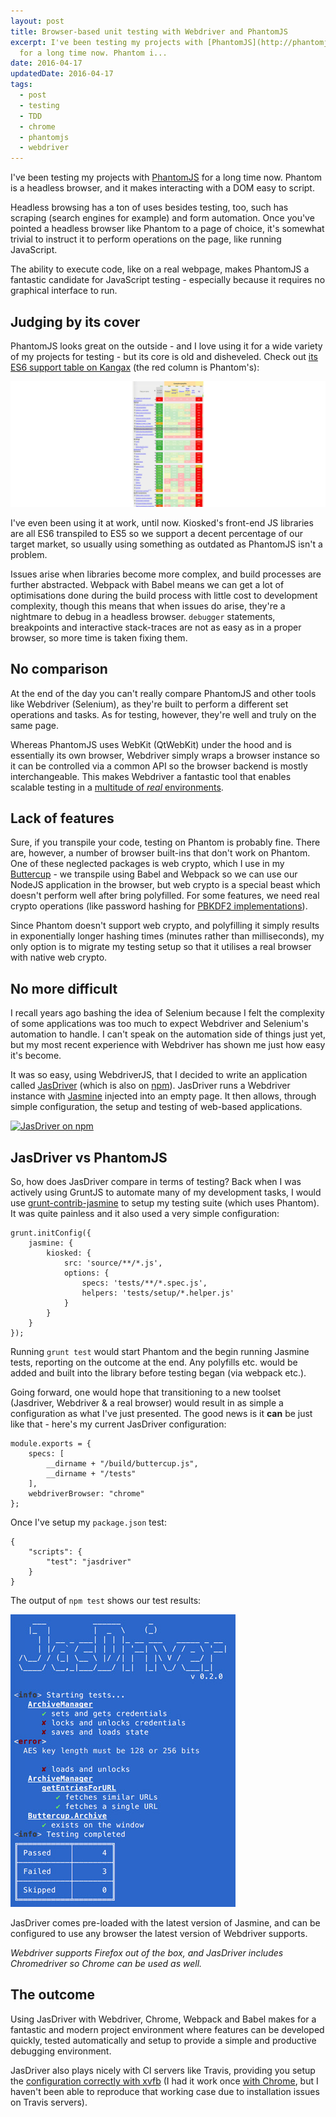 ```yaml
---
layout: post
title: Browser-based unit testing with Webdriver and PhantomJS
excerpt: I've been testing my projects with [PhantomJS](http://phantomjs.org/)
  for a long time now. Phantom i...
date: 2016-04-17
updatedDate: 2016-04-17
tags:
  - post
  - testing
  - TDD
  - chrome
  - phantomjs
  - webdriver
---
```


I've been testing my projects with [PhantomJS](http://phantomjs.org/) for a long time now. Phantom is a headless browser, and it makes interacting with a DOM easy to script.

Headless browsing has a ton of uses besides testing, too, such has scraping (search engines for example) and form automation. Once you've pointed a headless browser like Phantom to a page of choice, it's somewhat trivial to instruct it to perform operations on the page, like running JavaScript.

The ability to execute code, like on a real webpage, makes PhantomJS a fantastic candidate for JavaScript testing - especially because it requires no graphical interface to run.

## Judging by its cover
PhantomJS looks great on the outside - and I love using it for a wide variety of my projects for testing - but its core is old and disheveled. Check out [its ES6 support table on Kangax](https://kangax.github.io/compat-table/es6/#phantom) (the red column is Phantom's):

[![phantomjs es6 support](phantom_kangax.png)](https://kangax.github.io/compat-table/es6/#phantom)

I've even been using it at work, until now. Kiosked's front-end JS libraries are all ES6 transpiled to ES5 so we support a decent percentage of our target market, so usually using something as outdated as PhantomJS isn't a problem.

Issues arise when libraries become more complex, and build processes are further abstracted. Webpack with Babel means we can get a lot of optimisations done during the build process with little cost to development complexity, though this means that when issues do arise, they're a nightmare to debug in a headless browser. `debugger` statements, breakpoints and interactive stack-traces are not as easy as in a proper browser, so more time is taken fixing them.

## No comparison
At the end of the day you can't really compare PhantomJS and other tools like Webdriver (Selenium), as they're built to perform a different set operations and tasks. As for testing, however, they're well and truly on the same page.

Whereas PhantomJS uses WebKit (QtWebKit) under the hood and is essentially its own browser, Webdriver simply wraps a browser instance so it can be controlled via a common API so the browser backend is mostly interchangeable. This makes Webdriver a fantastic tool that enables scalable testing in a [multitude of _real_ environments](http://www.chrisle.me/2013/08/5-reasons-i-chose-selenium-over-phantomjs/).

## Lack of features
Sure, if you transpile your code, testing on Phantom is probably fine. There are, however, a number of browser built-ins that don't work on Phantom. One of these neglected packages is web crypto, which I use in my [Buttercup](https://buttercup.pw) - we transpile using Babel and Webpack so we can use our NodeJS application in the browser, but web crypto is a special beast which doesn't perform well after bring polyfilled. For some features, we need real crypto operations (like password hashing for [PBKDF2 implementations](https://github.com/buttercup-pw/buttercup-core-web/commit/3770deb0535be3261bda407471dfc5f2594ae28d#diff-3f4121a517150f2bf6a9e4e4643ec889R27)).

Since Phantom doesn't support web crypto, and polyfilling it simply results in exponentially longer hashing times (minutes rather than milliseconds), my only option is to migrate my testing setup so that it utilises a real browser with native web crypto.

## No more difficult
I recall years ago bashing the idea of Selenium because I felt the complexity of some applications was too much to expect Webdriver and Selenium's automation to handle. I can't speak on the automation side of things just yet, but my most recent experience with Webdriver has shown me just how easy it's become.

It was so easy, using WebdriverJS, that I decided to write an application called [JasDriver](https://github.com/perry-mitchell/jasdriver) (which is also on [npm](https://www.npmjs.com/package/jasdriver)). JasDriver runs a Webdriver instance with [Jasmine](http://jasmine.github.io/) injected into an empty page. It then allows, through simple configuration, the setup and testing of web-based applications.

[![JasDriver on npm](https://nodei.co/npm/jasdriver.png?downloads=true&downloadRank=true&stars=true)](https://www.npmjs.com/package/jasdriver)

## JasDriver vs PhantomJS
So, how does JasDriver compare in terms of testing? Back when I was actively using GruntJS to automate many of my development tasks, I would use [grunt-contrib-jasmine](https://www.npmjs.com/package/grunt-contrib-jasmine) to setup my testing suite (which uses Phantom). It was quite painless and it also used a very simple configuration:

```
grunt.initConfig({
    jasmine: {
        kiosked: {
            src: 'source/**/*.js',
            options: {
                specs: 'tests/**/*.spec.js',
                helpers: 'tests/setup/*.helper.js'
            }
        }
    }
});
```

Running `grunt test` would start Phantom and the begin running Jasmine tests, reporting on the outcome at the end. Any polyfills etc. would be added and built into the library before testing began (via webpack etc.).

Going forward, one would hope that transitioning to a new toolset (Jasdriver, Webdriver & a real browser) would result in as simple a configuration as what I've just presented. The good news is it **can** be just like that - here's my current JasDriver configuration:

```
module.exports = {
    specs: [
        __dirname + "/build/buttercup.js",
        __dirname + "/tests"
    ],
    webdriverBrowser: "chrome"
};
```

Once I've setup my `package.json` test:

```
{
    "scripts": {
        "test": "jasdriver"
    }
}
```

The output of `npm test` shows our test results:

[![jasdriver tests](jasdriver.jpg)](https://www.npmjs.com/package/jasdriver)

JasDriver comes pre-loaded with the latest version of Jasmine, and can be configured to use any browser the latest version of Webdriver supports.

_Webdriver supports Firefox out of the box, and JasDriver includes Chromedriver so Chrome can be used as well._

## The outcome
Using JasDriver with Webdriver, Chrome, Webpack and Babel makes for a fantastic and modern project environment where features can be developed quickly, tested automatically and setup to provide a simple and productive debugging environment.

JasDriver also plays nicely with CI servers like Travis, providing you setup the [configuration correctly with xvfb](https://github.com/perry-mitchell/jasdriver/blob/2bca60910225022f6f53a26adc8eb948c59f00b1/.travis.yml) (I had it work once [with Chrome](http://blog.500tech.com/setting-up-travis-ci-to-run-tests-on-latest-google-chrome-version/), but I haven't been able to reproduce that working case due to installation issues on Travis servers).
